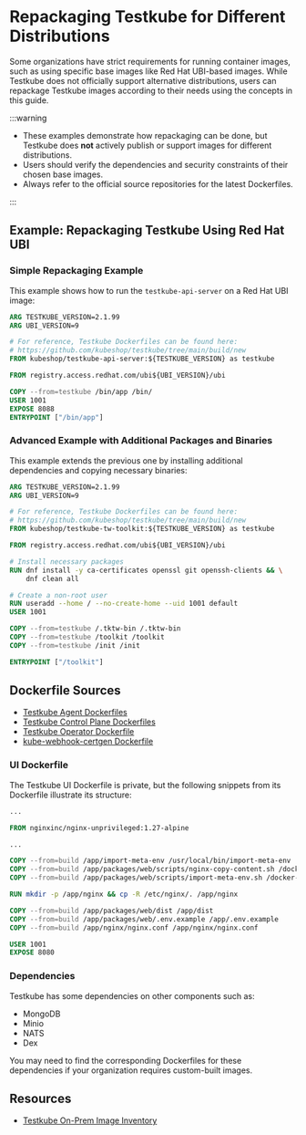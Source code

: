 # Repackaging Testkube for Different Distributions

Some organizations have strict requirements for running container images, such
as using specific base images like Red Hat UBI-based images. While Testkube does
not officially support alternative distributions, users can repackage Testkube
images according to their needs using the concepts in this guide.

:::warning

- These examples demonstrate how repackaging can be done, but Testkube does
  **not** actively publish or support images for different distributions.
- Users should verify the dependencies and security constraints of their chosen
  base images.
- Always refer to the official source repositories for the latest Dockerfiles.

:::

## Example: Repackaging Testkube Using Red Hat UBI

### Simple Repackaging Example
This example shows how to run the `testkube-api-server` on a Red Hat UBI image:

```dockerfile showLineNumbers
ARG TESTKUBE_VERSION=2.1.99
ARG UBI_VERSION=9

# For reference, Testkube Dockerfiles can be found here:
# https://github.com/kubeshop/testkube/tree/main/build/new
FROM kubeshop/testkube-api-server:${TESTKUBE_VERSION} as testkube

FROM registry.access.redhat.com/ubi${UBI_VERSION}/ubi

COPY --from=testkube /bin/app /bin/
USER 1001
EXPOSE 8088
ENTRYPOINT ["/bin/app"]
```

### Advanced Example with Additional Packages and Binaries

This example extends the previous one by installing additional dependencies and
copying necessary binaries:

```dockerfile showLineNumbers
ARG TESTKUBE_VERSION=2.1.99
ARG UBI_VERSION=9

# For reference, Testkube Dockerfiles can be found here:
# https://github.com/kubeshop/testkube/tree/main/build/new
FROM kubeshop/testkube-tw-toolkit:${TESTKUBE_VERSION} as testkube

FROM registry.access.redhat.com/ubi${UBI_VERSION}/ubi

# Install necessary packages
RUN dnf install -y ca-certificates openssl git openssh-clients && \
    dnf clean all

# Create a non-root user
RUN useradd --home / --no-create-home --uid 1001 default
USER 1001

COPY --from=testkube /.tktw-bin /.tktw-bin
COPY --from=testkube /toolkit /toolkit
COPY --from=testkube /init /init

ENTRYPOINT ["/toolkit"]
```

## Dockerfile Sources

- [Testkube Agent Dockerfiles](https://github.com/kubeshop/testkube/tree/main/build/_local)
- [Testkube Control Plane Dockerfiles](https://github.com/kubeshop/testkube-cloud-api/tree/main/build/_local)
- [Testkube Operator Dockerfile](https://github.com/kubeshop/testkube-operator/blob/main/Dockerfile)
- [kube-webhook-certgen Dockerfile](https://github.com/kubeshop/kube-webhook-certgen/blob/master/Dockerfile)

### UI Dockerfile

The Testkube UI Dockerfile is private, but the following snippets from its
Dockerfile illustrate its structure:

```dockerfile showLineNumbers
...

FROM nginxinc/nginx-unprivileged:1.27-alpine

...

COPY --from=build /app/import-meta-env /usr/local/bin/import-meta-env
COPY --from=build /app/packages/web/scripts/nginx-copy-content.sh /docker-entrypoint.d/4-copy-content.sh
COPY --from=build /app/packages/web/scripts/import-meta-env.sh /docker-entrypoint.d/5-import-meta-env.sh

RUN mkdir -p /app/nginx && cp -R /etc/nginx/. /app/nginx

COPY --from=build /app/packages/web/dist /app/dist
COPY --from=build /app/packages/web/.env.example /app/.env.example
COPY --from=build /app/nginx/nginx.conf /app/nginx/nginx.conf

USER 1001
EXPOSE 8080
```

### Dependencies

Testkube has some dependencies on other components such as:

- MongoDB
- Minio
- NATS
- Dex

You may need to find the corresponding Dockerfiles for these dependencies if
your organization requires custom-built images.

## Resources

- [Testkube On-Prem Image Inventory](./inventory/images)
